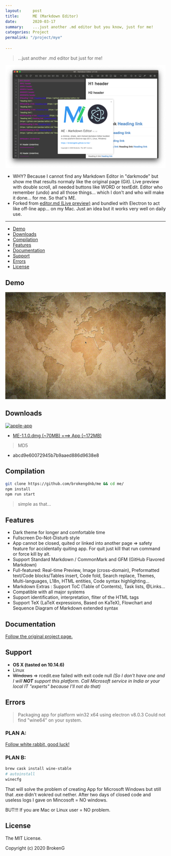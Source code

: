 ```yaml
---
layout:     post
title:      ME (Markdown Editor)
date:       2020-03-17
summary:    ...just another .md editor but you know, just for me!
categories: Project
permalink: "/project/mye"

---
```


> ...just another .md editor but just for me!

[![preview](https://github.com/brokengdnb/me/blob/master/about.png?raw=true "preview")](https://github.com/brokengdnb/me "preview")

- WHY? Because I cannot find any Markdown Editor in "darkmode" but show me that results normaly like the original page (Git). Live preview with double scroll, all needed buttons like WORD or textEdit. Editor who remember (undo) and all those things... which I don't and who will make it done... for me. So that's ME.
- Forked from [editor.md (Live preview)](https://pandao.github.io/editor.md/en.html "editor.md (Live preview)") and bundled with Electron to act like off-line app... on my Mac. Just an idea but it works very well on daily use.

---

- [Demo](#demo)
- [Downloads](#downloads)
- [Compilation](#compilation)
- [Features](#features)
- [Documentation](#documentation)
- [Support](#support)
- [Errors](#errors)
- [License](#license)

## Demo

[![demo](https://github.com/brokengdnb/me/blob/master/demo.gif?raw=true "demo")](https://github.com/brokengdnb/me "demo")

## Downloads

[![apple-app](https://github.com/brokengdnb/me/blob/master/appstore.png?raw=true "apple-app")](https://github.com/brokengdnb/me/releases "apple-app")

- [ME-1.1.0.dmg (~70MB) ===> App (~172MB)](https://github.com/brokengdnb/me/releases/tag/v1.1)

> MD5
- abcd9e60072945b7b9aaed886d9638e8

## Compilation

```bash
git clone https://github.com/brokengdnb/me && cd me/
npm install
npm run start
```
> simple as that... 

## Features

- Dark theme for longer and comfortable time
- Fullscreen Do-Not-Disturb style
- App cannot be closed, quited or linked into another page => safety feature for accidentally quiting app. For quit just kill that run command or force kill by alt.
- Support Standard Markdown / CommonMark and GFM (GitHub Flavored Markdown)
- Full-featured: Real-time Preview, Image (cross-domain), Preformatted text/Code blocks/Tables insert, Code fold, Search replace, Themes, Multi-languages, L18n, HTML entities, Code syntax highlighting...
- Markdown Extras : Support ToC (Table of Contents), Task lists, @Links...
- Compatible with all major systems
- Support identification, interpretation, fliter of the HTML tags
- Support TeX (LaTeX expressions, Based on KaTeX), Flowchart and Sequence Diagram of Markdown extended syntax

## Documentation

[Follow the original project page.](http://editor.md.ipandao.com/examples/index.html "Follow the original project page.")

## Support

- **OS X (tasted on 10.14.6)**
- Linux
- ~~Windows~~  => rcedit.exe failed with exit code null *(So I don't have one and I will **NOT** support this platform. Call Microsoft service in India or your local IT "experts" because I'll not do that)*

## Errors

> Packaging app for platform win32 x64 using electron v8.0.3
Could not find "wine64" on your system.

### PLAN A:

[Follow white rabbit, good luck!](https://apple.stackexchange.com/a/376427 "Follow white rabbit, good luck!")

### PLAN B:

```bash
brew cask install wine-stable
# autoinstall
winecfg
```

That will solve the problem of creating App for Microsoft Windows but still that .exe didn't wokred out nether. After two days of closed code and useless logs I gave on Mincosoft = NO windows.

BUT!!! If you are Mac or Linux user = NO problem.


## License

The MIT License.

Copyright (c) 2020 BrokenG